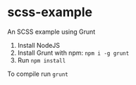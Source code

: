 # scss-example
An SCSS example using Grunt

1. Install NodeJS
2. Install Grunt with npm: `npm i -g grunt`
3. Run `npm install`

To compile run `grunt`
